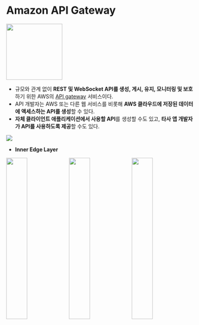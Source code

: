 # Amazon API Gateway
<img src="https://kagarlickij.com/wp-content/uploads/2019/03/aws-api-gateway-icon.png" width="150">

- 규모와 관계 없이 **REST 및 WebSocket API를 생성, 게시, 유지, 모니터링 및 보호**하기 위한 AWS의 [API gateway](https://github.com/sujinnaljin/TIL/blob/master/API_Gateway.md) 서비스이다.
- API 개발자는 AWS 또는 다른 웹 서비스를 비롯해 **AWS 클라우드에 저장된 데이터에 액세스하는 API를 생성**할 수 있다. 
- **자체 클라이언트 애플리케이션에서 사용할 API**를 생성할 수도 있고, **타사 앱 개발자가 API를 사용하도록 제공**할 수도 있다.
<img src="https://docs.aws.amazon.com/ko_kr/apigateway/latest/developerguide/images/Product-Page-Diagram_Amazon-API-Gateway-How-Works.png">

- **Inner Edge Layer**

<img src="https://image.slidesharecdn.com/winesoftsponsorparkjungsoo-180423065539/95/inner-edge-layer-aws-summit-seoul-2018-12-638.jpg?cb=1525832328" width="33.3%"><img src="https://image.slidesharecdn.com/winesoftsponsorparkjungsoo-180423065539/95/inner-edge-layer-aws-summit-seoul-2018-13-638.jpg?cb=1525832328" width="33.3%"><img src="https://image.slidesharecdn.com/winesoftsponsorparkjungsoo-180423065539/95/inner-edge-layer-aws-summit-seoul-2018-14-638.jpg?cb=1525832328" width="33.3%">
